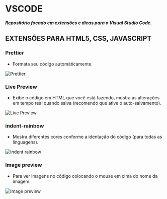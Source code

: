 # VSCODE
_**Repositório focado em extensões e dicas para o Visual Studio Code.**_

## EXTENSÔES PARA HTML5, CSS, JAVASCRIPT

### Prettier
- Formata seu código automáticamente.

![Prettier](https://github.com/Guilhermepereirafonseca/VSCODE/assets/169271268/f12c4803-3390-4b54-8a13-be7c8b27125f)

### Live Preview
- Exibe o código em HTML que você está fazendo, mostra as alterações em tempo real quando salva (recomendo que ative o auto-salvamento).

![Live Preview](https://github.com/Guilhermepereirafonseca/VSCODE/assets/169271268/4ab44b59-e2e2-48bc-b9b5-195c644f739b)

### indent-rainbow
- Mostra diferentes cores conforme a identação do código (para todas as linguagens).

![indent rainbow](https://github.com/Guilhermepereirafonseca/VSCODE/assets/169271268/20444d4f-8900-4ec8-9124-8be84a3deea6)

### Image preview
- Para ver imagens no código colocando o mouse em cima do nome da imagem.

![Image preview](https://github.com/Guilhermepereirafonseca/VSCODE/assets/169271268/98fe55c6-5f4d-4db4-8df5-efc7b576f851)
